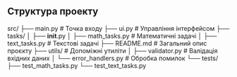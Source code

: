 




## Структура проекту

src/
├── main.py                  # Точка входу
├── ui.py                    # Управління інтерфейсом
├── tasks/
│   ├── __init__.py
│   ├── math_tasks.py         # Математичні задачі
│   ├── text_tasks.py         # Текстові задачі
├── README.md                # Загальний опис проєкту
├── utils/                # Допоміжні утиліти
│   ├── validator.py      # Валідація вхідних даних
│   └── error_handlers.py # Обробка помилок
└── tests/
    ├── test_math_tasks.py
    └── test_text_tasks.py
